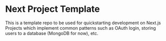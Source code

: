 # Next Project Template
This is a template repo to be used for quickstarting development on Next.js Projects which implement common patterns such as OAuth login, storing users to a database (MongoDB for now), etc.
